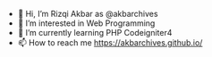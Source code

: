 - 👋 Hi, I’m Rizqi Akbar as @akbarchives
- 👀 I’m interested in Web Programming
- 🌱 I’m currently learning PHP Codeigniter4
- 📫 How to reach me https://akbarchives.github.io/

<!---
akbarchives/akbarchives is a ✨ special ✨ repository because its `README.md` (this file) appears on your GitHub profile.
You can click the Preview link to take a look at your changes.
--->
